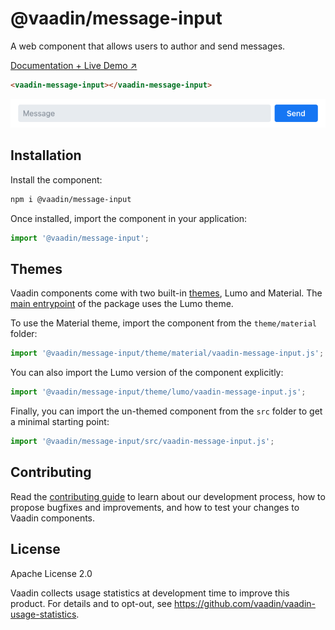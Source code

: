 # @vaadin/message-input

A web component that allows users to author and send messages.

[Documentation + Live Demo ↗](https://vaadin.com/docs/latest/components/message-input)

```html
<vaadin-message-input></vaadin-message-input>
```

[<img src="https://raw.githubusercontent.com/vaadin/web-components/master/packages/message-input/screenshot.png" width="656" alt="Screenshot of vaadin-message-input">](https://vaadin.com/docs/latest/components/message-input)

## Installation

Install the component:

```sh
npm i @vaadin/message-input
```

Once installed, import the component in your application:

```js
import '@vaadin/message-input';
```

## Themes

Vaadin components come with two built-in [themes](https://vaadin.com/docs/latest/styling), Lumo and Material.
The [main entrypoint](https://github.com/vaadin/web-components/blob/master/packages/message-input/vaadin-message-input.js) of the package uses the Lumo theme.

To use the Material theme, import the component from the `theme/material` folder:

```js
import '@vaadin/message-input/theme/material/vaadin-message-input.js';
```

You can also import the Lumo version of the component explicitly:

```js
import '@vaadin/message-input/theme/lumo/vaadin-message-input.js';
```

Finally, you can import the un-themed component from the `src` folder to get a minimal starting point:

```js
import '@vaadin/message-input/src/vaadin-message-input.js';
```

## Contributing

Read the [contributing guide](https://vaadin.com/docs/latest/contributing/overview) to learn about our development process, how to propose bugfixes and improvements, and how to test your changes to Vaadin components.

## License

Apache License 2.0

Vaadin collects usage statistics at development time to improve this product.
For details and to opt-out, see https://github.com/vaadin/vaadin-usage-statistics.
